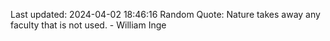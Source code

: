 Last updated: 2024-04-02 18:46:16
Random Quote: Nature takes away any faculty that is not used. - William Inge